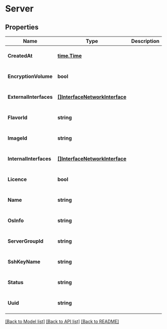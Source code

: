 # Server

## Properties
Name | Type | Description | Notes
------------ | ------------- | ------------- | -------------
**CreatedAt** | [**time.Time**](time.Time.md) |  | [optional] [default to null]
**EncryptionVolume** | **bool** |  | [optional] [default to null]
**ExternalInterfaces** | [**[]InterfaceNetworkInterface**](InterfaceNetworkInterface.md) |  | [optional] [default to null]
**FlavorId** | **string** |  | [optional] [default to null]
**ImageId** | **string** |  | [optional] [default to null]
**InternalInterfaces** | [**[]InterfaceNetworkInterface**](InterfaceNetworkInterface.md) |  | [optional] [default to null]
**Licence** | **bool** |  | [optional] [default to null]
**Name** | **string** |  | [optional] [default to null]
**OsInfo** | **string** |  | [optional] [default to null]
**ServerGroupId** | **string** |  | [optional] [default to null]
**SshKeyName** | **string** |  | [optional] [default to null]
**Status** | **string** |  | [optional] [default to null]
**Uuid** | **string** |  | [optional] [default to null]

[[Back to Model list]](../README.md#documentation-for-models) [[Back to API list]](../README.md#documentation-for-api-endpoints) [[Back to README]](../README.md)


